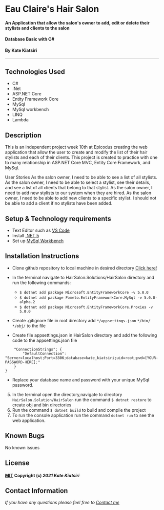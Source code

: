 # Eau Claire's Hair Salon

#### An Application that allow the salon's owner to add, edit or delete their stylists and clients to the salon 
#### Database Basic with C# 
#### By Kate Kiatsiri
---

## Technologies Used

- C#
- .Net
- ASP.NET Core
- Entity Framework Core
- MySql
- MySql workbench
- LINQ
- Lambda

## Description

This is an independent project week 10th at Epicodus creating the web application that allow the user to create and modify the list of their hair stylists and each of their clients. This project is created to practice with one to many relationship in ASP.NET Core MVC, Entity Core Framework, and MySql.

User Stories
As the salon owner, I need to be able to see a list of all stylists.
As the salon owner, I need to be able to select a stylist, see their details, and see a list of all clients that belong to that stylist.
As the salon owner, I need to add new stylists to our system when they are hired.
As the salon owner, I need to be able to add new clients to a specific stylist. I should not be able to add a client if no stylists have been added.

## Setup & Technology requirements 

* Text Editor such as <a href="https://code.visualstudio.com"> VS Code </a>
* Install <a href="https://dotnet.microsoft.com/en-us/download/dotnet/5.0"> .NET 5</a>
* Set up <a href="https://dev.mysql.com/downloads/file/?id=484391"> MySql Workbench </a>


## Installation Instructions

* Clone github repository to local machine in desired directory <a href="https://github.com/keidsiri/HairSalon"> Click here! </a>
*  In the terminal navigate to HairSalon.Solutions/HairSalon directory and run the following commands:
    * `$ dotnet add package Microsoft.EntityFrameworkCore -v 5.0.0`
    * `$ dotnet add package Pomelo.EntityFrameworkCore.MySql -v 5.0.0-alpha.2`
    * `$ dotnet add package Microsoft.EntityFrameworkCore.Proxies -v 5.0.0`

*  Create .gitignore file in root directory add `*/appsettings.json` `*/bin/` `*/obj/` to the file
* Create file appsettings.json in HairSalon directory and add the following code to the appsettings.json file
```{
    "ConnectionStrings": {
        "DefaultConnection": "Server=localhost;Port=3306;database=kate_kiatsiri;uid=root;pwd=[YOUR-PASSWORD-HERE];"
    }
}
```
* Replace your database name and password with your unique MySql password.
5. In the terminal open the directory,navigate to directory `HairSalon.Solution/HairSalon` run the command `$ dotnet restore` to create obj and bin directories
6. Run the command `$ dotnet build` to build and compile the project
7. To run the console application run the command `dotnet run` to see the web application.



## Known Bugs

No known issues

## License

#### [MIT](https://opensource.org/licenses/MIT) Copyright (c) _2021_ _Kate Kiatsiri_

## Contact Information

_If you have any questions please feel free to [Contact me](mailto:keidsiri@gmail.com)_

